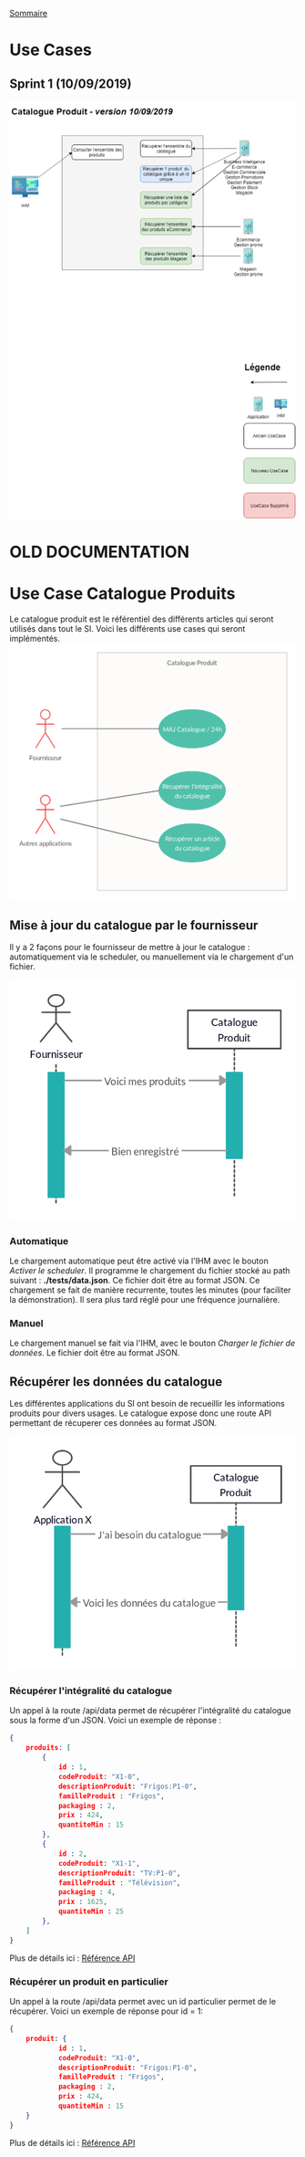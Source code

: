 [Sommaire](https://ursi-2020.github.io/catalogue-produits/)

# Use Cases
## Sprint 1 (10/09/2019)
![Use Cases](img/use-case-1.png)

# OLD DOCUMENTATION

# Use Case Catalogue Produits
Le catalogue produit est le référentiel des différents articles qui seront utilisés dans tout le SI. Voici les différents use cases qui seront implémentés.
![Use Cases](./use_cases.png)

## Mise à jour du catalogue par le fournisseur
Il y a 2 façons pour le fournisseur de mettre à jour le catalogue : automatiquement via le scheduler, ou manuellement via le chargement d'un fichier.

![Diagramme de séquence](./update_catalogue.png)

### Automatique

Le chargement automatique peut être activé via l'IHM avec le bouton *Activer le scheduler*. Il programme le chargement du fichier stocké au path suivant : **./tests/data.json**.
Ce fichier doit être au format JSON.
Ce chargement se fait de manière recurrente, toutes les minutes (pour faciliter la démonstration). Il sera plus tard réglé pour une fréquence journalière.

### Manuel

Le chargement manuel se fait via l'IHM, avec le bouton *Charger le fichier de données*. Le fichier doit être au format JSON.


## Récupérer les données du catalogue
Les différentes applications du SI ont besoin de recueillir les informations produits pour divers usages. Le catalogue expose donc une route API permettant de récuperer ces données au format JSON.

![Diagramme de séquence](./get_catalogue.png)

### Récupérer l'intégralité du catalogue

Un appel à la route /api/data permet de récupérer l'intégralité du catalogue sous la forme d'un JSON. Voici un exemple de réponse :
```json
{
    produits: [
        {
            id : 1,
            codeProduit: "X1-0",
            descriptionProduit: "Frigos:P1-0",
            familleProduit : "Frigos",
            packaging : 2,
            prix : 424,
            quantiteMin : 15
        },
        {
            id : 2,
            codeProduit: "X1-1",
            descriptionProduit: "TV:P1-0",
            familleProduit : "Télévision",
            packaging : 4,
            prix : 1625,
            quantiteMin : 25
        },
    ]
}
```
Plus de détails ici : [Référence API](api.md)

### Récupérer un produit en particulier

Un appel à la route /api/data permet avec un id particulier permet de le récupérer. Voici un exemple de réponse pour id = 1:

```json
{
    produit: {
            id : 1,
            codeProduit: "X1-0",
            descriptionProduit: "Frigos:P1-0",
            familleProduit : "Frigos",
            packaging : 2,
            prix : 424,
            quantiteMin : 15
    }
}
```

Plus de détails ici : [Référence API](api.md)